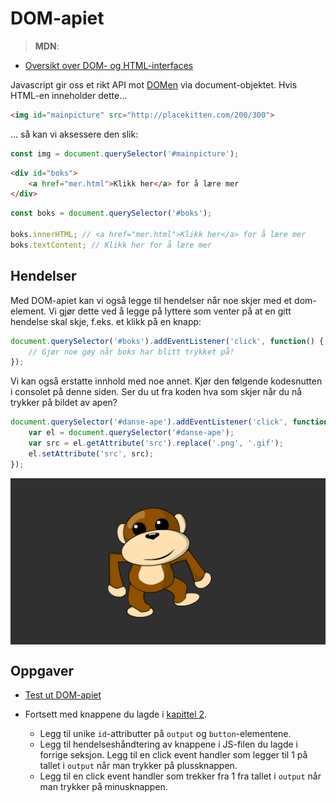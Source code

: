 # DOM-apiet

> **MDN**:
* [Oversikt over DOM- og HTML-interfaces](https://developer.mozilla.org/en-US/docs/Web/API/Document_Object_Model)

Javascript gir oss et rikt API mot [DOMen](01-intro-til-weben/03-dom.md) via document-objektet.
Hvis HTML-en inneholder dette...
```html
<img id="mainpicture" src="http://placekitten.com/200/300">
```
... så kan vi aksessere den slik:

```js
const img = document.querySelector('#mainpicture');
```

```html
<div id="boks">
    <a href="mer.html">Klikk her</a> for å lære mer
</div>
```

```javascript
const boks = document.querySelector('#boks');

boks.innerHTML; // <a href="mer.html">Klikk her</a> for å lære mer
boks.textContent; // Klikk her for å lære mer
```

## Hendelser
Med DOM-apiet kan vi også legge til hendelser når noe skjer med et dom-element.
Vi gjør dette ved å legge på lyttere som venter på at en gitt hendelse skal skje, f.eks. et klikk på en knapp:

```js
document.querySelector('#boks').addEventListener('click', function() {
    // Gjør noe gøy når boks har blitt trykket på!
});
```

Vi kan også erstatte innhold med noe annet. Kjør den følgende kodesnutten i consolet på denne siden. Ser du ut fra koden hva som skjer når du nå trykker på bildet av apen?
```javascript
document.querySelector('#danse-ape').addEventListener('click', function() {
    var el = document.querySelector('#danse-ape');
    var src = el.getAttribute('src').replace('.png', '.gif');
    el.setAttribute('src', src);
});
```

<div class="col" style="overflow: hidden;">
  <img id="danse-ape" src="../resources/danse-ape.png" style="
    display:block;
    margin:-100px auto 0;
    cursor:pointer;" />
</div>


## Oppgaver
* [Test ut DOM-apiet](http://jsbin.com/povoyoz/24/edit?js,console)

* Fortsett med knappene du lagde i [kapittel 2](../02-html/06-knapper).
  * Legg til unike `id`-attributter på `output` og `button`-elementene.
  * Legg til hendelseshåndtering av knappene i JS-filen du lagde i forrige seksjon. Legg til en click event handler som legger til 1 på tallet i `output` når man trykker på plussknappen.
  * Legg til en click event handler som trekker fra 1 fra tallet i `output` når man trykker på minusknappen.
